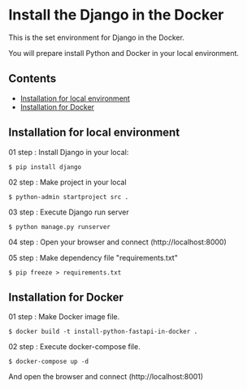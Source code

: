 # Install the Django in the Docker

This is the set environment for Django in the Docker.

You will prepare install Python and Docker in your local environment.

## Contents

* [Installation for local environment](#Installation-for-local-environment)
* [Installation for Docker](#Installation-for-Docker)


## Installation for local environment

01 step : Install Django in your local:

    $ pip install django 

02 step : Make project in your local

    $ python-admin startproject src .

03 step : Execute Django run server

    $ python manage.py runserver

04 step : Open your browser and connect (http://localhost:8000)

05 step : Make dependency file "requirements.txt"

    $ pip freeze > requirements.txt


## Installation for Docker

01 step : Make Docker image file.

    $ docker build -t install-python-fastapi-in-docker . 

02 step : Execute docker-compose file.

    $ docker-compose up -d

And open the browser and connect (http://localhost:8001)